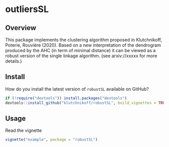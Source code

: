 
<!-- README.md is generated from README.Rmd. Please edit that file -->

# outliersSL

## Overview

This package implements the clustering algorithm proposed in
Klutchnikoff, Poterie, Rouvière (2020). Based on a new interpretation of
the dendrogram produced by the AHC (in term of minimal distance) it can
be viewed as a robust version of the single linkage algorithm. (see
arxiv://xxxxx for more details.)

## Install

How do you install the latest version of `robustSL` available on GitHub?

``` r
if (!require("devtools")) install.packages("devtools")
devtools::install_github("klutchnikoff/robustSL", build_vignettes = TRUE)
```

## Usage

Read the vignette

``` r
vignette("example", package = "robustSL")
```
